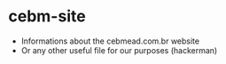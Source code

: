 # cebm-site
- Informations about the cebmead.com.br website
- Or any other useful file for our purposes (hackerman)

